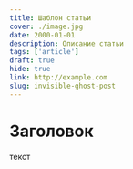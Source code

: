 ```yaml
---
title: Шаблон статьи
cover: ./image.jpg
date: 2000-01-01
description: Описание статьи
tags: ['article']
draft: true
hide: true
link: http://example.com
slug: invisible-ghost-post
---
```


# Заголовок

текст
